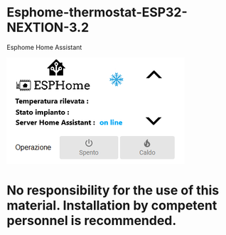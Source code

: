 # Esphome-thermostat-ESP32-NEXTION-3.2
Esphome Home Assistant

![](https://github.com/Giuseppe-P/Climate-thermostat-esphome-nextion/blob/main/HA_ESPHOME_TERMOSTATO_NEXTION_ONLINE.png)

# No responsibility for the use of this material. Installation by competent personnel is recommended.
